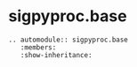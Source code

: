 # sigpyproc.base

```{eval-rst}
.. automodule:: sigpyproc.base
   :members:
   :show-inheritance:
```
